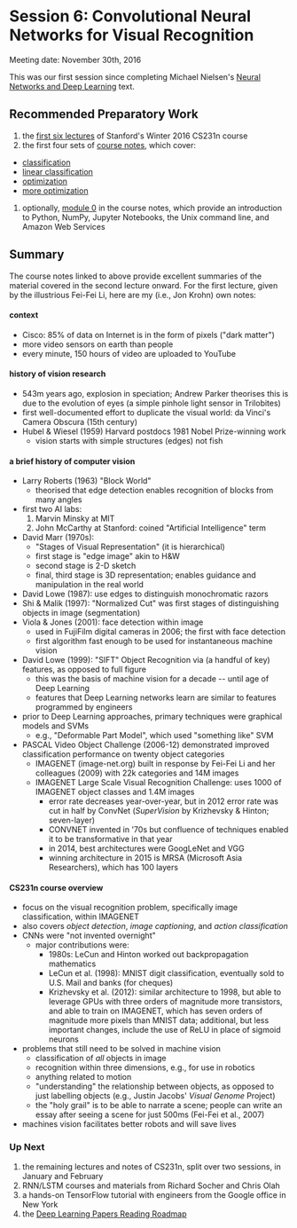 # Session 6: Convolutional Neural Networks for Visual Recognition

Meeting date: November 30th, 2016

This was our first session since completing Michael Nielsen's [Neural Networks and Deep Learning](http://neuralnetworksanddeeplearning.com) text. 

## Recommended Preparatory Work

1. the [first six lectures](https://www.youtube.com/watch?v=g-PvXUjD6qg&list=PLlJy-eBtNFt6EuMxFYRiNRS07MCWN5UIA) of Stanford's Winter 2016 CS231n course
1. the first four sets of [course notes](http://cs231n.github.io/), which cover:
  * [classification](http://cs231n.github.io/classification/)
  * [linear classification](http://cs231n.github.io/linear-classify/)
  * [optimization](http://cs231n.github.io/optimization-1/)
  * [more optimization](http://cs231n.github.io/optimization-2/)
1. optionally, [module 0](http://cs231n.github.io/) in the course notes, which provide an introduction to Python, NumPy, Jupyter Notebooks, the Unix command line, and Amazon Web Services

## Summary

The course notes linked to above provide excellent summaries of the material covered in the second lecture onward. For the first lecture, given by the illustrious Fei-Fei Li, here are my (i.e., Jon Krohn) own notes: 

#### context

* Cisco: 85% of data on Internet is in the form of pixels ("dark matter")
* more video sensors on earth than people
* every minute, 150 hours of video are uploaded to YouTube

#### history of vision research

* 543m years ago, explosion in speciation; Andrew Parker theorises this is due to the evolution of eyes (a simple pinhole light sensor in Trilobites)
* first well-documented effort to duplicate the visual world: da Vinci's Camera Obscura (15th century)
* Hubel & Wiesel (1959) Harvard postdocs 1981 Nobel Prize-winning work
	* vision starts with simple structures (edges) not fish

#### a brief history of computer vision

* Larry Roberts (1963) "Block World"
	* theorised that edge detection enables recognition of blocks from many angles
* first two AI labs:
	1. Marvin Minsky at MIT
	2. John McCarthy at Stanford: coined "Artificial Intelligence" term
* David Marr (1970s): 
	* "Stages of Visual Representation" (it is hierarchical)
	* first stage is "edge image" akin to H&W
	* second stage is 2-D sketch
	* final, third stage is 3D representation; enables guidance and manipulation in the real world
* David Lowe (1987): use edges to distinguish monochromatic razors
* Shi & Malik (1997): "Normalized Cut" was first stages of distinguishing objects in image (segmentation)
* Viola & Jones (2001): face detection within image
	* used in FujiFilm digital cameras in 2006; the first with face detection
	* first algorithm fast enough to be used for instantaneous machine vision
* David Lowe (1999): "SIFT" Object Recognition via (a handful of key) features, as opposed to full figure
	* this was the basis of machine vision for a decade -- until age of Deep Learning
	* features that Deep Learning networks learn are similar to features programmed by engineers
* prior to Deep Learning approaches, primary techniques were graphical models and SVMs
	* e.g., "Deformable Part Model", which used "something like" SVM
* PASCAL Video Object Challenge (2006-12) demonstrated improved classification performance on twenty object categories
	* IMAGENET (image-net.org) built in response by Fei-Fei Li and her colleagues (2009) with 22k categories and 14M images
	* IMAGENET Large Scale Visual Recognition Challenge: uses 1000 of IMAGENET object classes and 1.4M images
		* error rate decreases year-over-year, but in 2012 error rate was cut in half by ConvNet (*SuperVision* by Krizhevsky & Hinton; seven-layer)
		* CONVNET invented in '70s but confluence of techniques enabled it to be transformative in that year
		* in 2014, best architectures were GoogLeNet and VGG
		* winning architecture in 2015 is MRSA (Microsoft Asia Researchers), which has 100 layers
		
#### CS231n course overview

* focus on the visual recognition problem, specifically image classification, within IMAGENET
* also covers *object detection*, *image captioning*, and *action classification*
* CNNs were "not invented overnight"
	* major contributions were:
		* 1980s: LeCun and Hinton worked out backpropagation mathematics
		* LeCun et al. (1998): MNIST digit classification, eventually sold to U.S. Mail and banks (for cheques)
		* Krizhevsky et al. (2012): similar architecture to 1998, but able to leverage GPUs with three orders of magnitude more transistors, and able to train on IMAGENET, which has seven orders of magnitude more pixels than MNIST data; additional, but less important changes, include the use of ReLU in place of sigmoid neurons
* problems that still need to be solved in machine vision
	* classification of *all* objects in image
	* recognition within three dimensions, e.g., for use in robotics
	* anything related to motion
	* "understanding" the relationship between objects, as opposed to just labelling objects (e.g., Justin Jacobs' *Visual Genome* Project)
	* the "holy grail" is to be able to narrate a scene; people can write an essay after seeing a scene for just 500ms (Fei-Fei et al., 2007)
* machines vision facilitates better robots and will save lives

### Up Next

1. the remaining lectures and notes of CS231n, split over two sessions, in January and February
1. RNN/LSTM courses and materials from Richard Socher and Chris Olah
1. a hands-on TensorFlow tutorial with engineers from the Google office in New York
1. the [Deep Learning Papers Reading Roadmap](https://github.com/songrotek/Deep-Learning-Papers-Reading-Roadmap)
